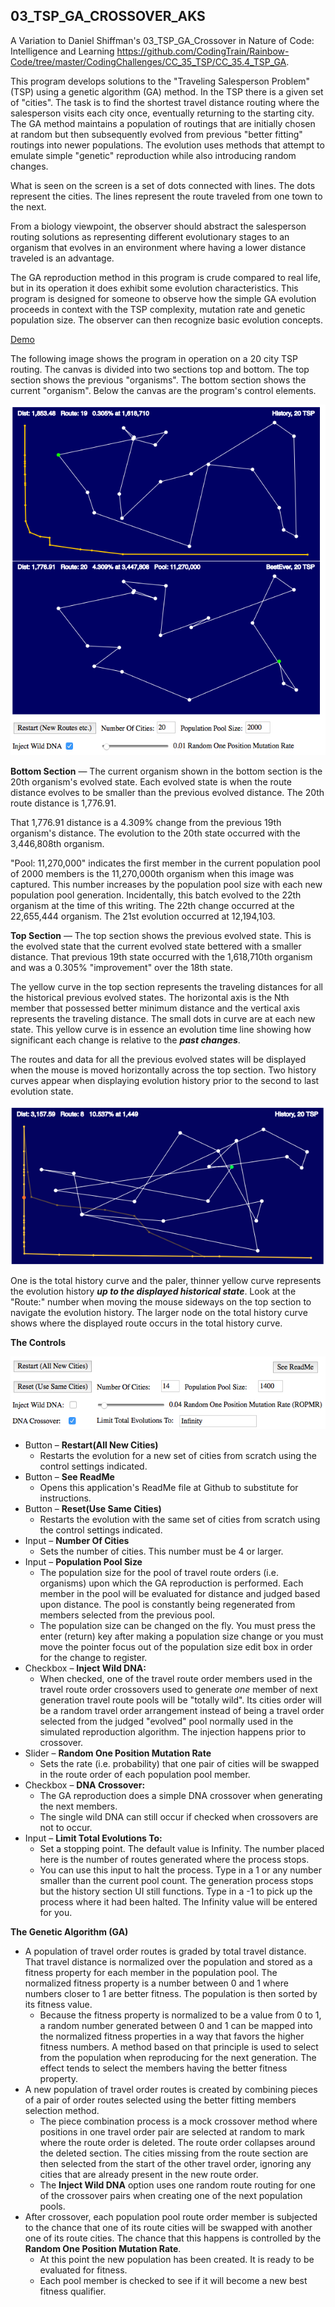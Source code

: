 ## 03_TSP_GA_CROSSOVER_AKS

A Variation to Daniel Shiffman's 03_TSP_GA_Crossover in
Nature of Code: Intelligence and Learning
https://github.com/CodingTrain/Rainbow-Code/tree/master/CodingChallenges/CC_35_TSP/CC_35.4_TSP_GA.

This program develops solutions to the "Traveling Salesperson Problem" (TSP) using a genetic algorithm (GA) method. In the TSP there is a given set of "cities". The task is to find the shortest travel distance routing where the salesperson visits each city once, eventually returning to the starting city. The GA method maintains a population of routings that are initially chosen at random but then subsequently evolved from previous "better fitting" routings into newer populations. The evolution uses methods that attempt to emulate simple "genetic" reproduction while also introducing random changes.

What is seen on the screen is a set of dots connected with lines. The dots represent the cities. The lines represent the route traveled from one town to the next.

From a biology viewpoint, the observer should abstract the salesperson routing solutions as representing different evolutionary stages to an organism that evolves in an environment where having a lower distance traveled is an advantage.

The GA reproduction method in this program is crude compared to real life, but in its operation it does exhibit some evolution characteristics. This program is designed for someone to observe how the simple GA evolution proceeds in context with the TSP complexity, mutation rate and genetic population size. The observer can then recognize basic evolution concepts.

[Demo](https://akseidel.github.io/03_TSP_GA_CROSSOVER_AKS/)

The following image shows the program in operation on a 20 city TSP routing. The canvas is divided into two sections top and bottom. The top section shows the previous "organisms". The bottom section shows the current "organism". Below the canvas are the program's control elements.

![ScreenShot](./images/ScreenShot01.png)

**Bottom Section** &mdash; The current organism shown in the bottom section is the 20th organism's evolved state. Each evolved state is when the route distance evolves to be smaller than the previous evolved distance. The 20th route distance is 1,776.91.

That 1,776.91 distance is a 4.309% change from the previous 19th organism's distance. The evolution to the 20th state occurred with the 3,446,808th organism.

"Pool: 11,270,000" indicates the first member in the current population pool of 2000 members is the 11,270,000th organism when this image was captured. This number increases by the population pool size with each new population pool generation. Incidentally, this batch evolved to the 22th organism at the time of this writing. The 22th change occurred at the 22,655,444 organism. The 21st evolution occurred at 12,194,103.

**Top Section** &mdash; The top section shows the previous evolved state. This is the evolved state that the current evolved state bettered with a smaller distance. That previous 19th state occurred with the 1,618,710th organism and was a 0.305% "improvement" over the 18th state.

The yellow curve in the top section represents the traveling distances for all the historical previous evolved states. The horizontal axis is the Nth member that possessed better minimum distance and the vertical axis represents the traveling distance. The small dots in curve are at each new state. This yellow curve is in essence an evolution time line showing how significant each change is relative to the **_past changes_**.

The routes and data for all the previous evolved states will be displayed when the mouse is moved horizontally across the top section. Two history curves appear when displaying evolution history prior to the second to last evolution state.

![ScreenShot](./images/ScreenShot02.png)

One is the total history curve and the paler, thinner yellow curve represents the evolution history **_up to the displayed historical state_**. Look at the "Route:" number when moving the mouse sideways on the top section to navigate the evolution history. The larger node on the total history curve shows where the displayed route occurs in the total history curve.

**The Controls**

![ScreenShot](./images/ScreenShot03.png)

* Button &ndash; **Restart(All New Cities)**
  - Restarts the evolution for a new set of cities from scratch using the control settings indicated.
* Button &ndash; **See ReadMe**
  - Opens this application's ReadMe file at Github to substitute for instructions.
* Button &ndash; **Reset(Use Same Cities)**
  - Restarts the evolution with the same set of cities from scratch using the control settings indicated.
* Input &ndash; **Number Of Cities**
  - Sets the number of cities. This number must be 4 or larger.
* Input &ndash; **Population Pool Size**
  - The population size for the pool of travel route orders (i.e. organisms) upon which the GA reproduction is performed. Each member in the pool will be evaluated for distance and judged based upon distance. The pool is constantly being regenerated from members selected from the previous pool.
  - The population size can be changed on the fly. You must press the enter (return) key after making a population size change or you must move the pointer focus out of the population size edit box in order for the change to register.
* Checkbox &ndash; **Inject Wild DNA:**
  - When checked, one of the travel route order members used in the travel route order crossovers used to generate _one_ member of next generation travel route pools will be "totally wild". Its cities order will be a random travel order arrangement instead of being a travel order selected from the judged "evolved" pool normally used in the simulated reproduction algorithm. The injection happens prior to crossover.
* Slider &ndash; **Random One Position Mutation Rate**
  - Sets the rate (i.e. probability) that one pair of cities will be swapped in the route order of each population pool member.
* Checkbox &ndash; **DNA Crossover:**
  - The GA reproduction does a simple DNA crossover when generating the next members.
  - The single wild DNA can still occur if checked when crossovers are not to occur.
* Input &ndash; **Limit Total Evolutions To:**
  - Set a stopping point. The default value is Infinity. The number placed here is the number of routes generated where the process stops.
  - You can use this input to halt the process. Type in a 1 or any number smaller than the current pool count. The generation process stops but the history section UI still functions. Type in a -1 to pick up the process where it had been halted. The Infinity value will be entered for you.

**The Genetic Algorithm (GA)**

* A population of travel order routes is graded by total travel distance. That travel distance is normalized over the population and stored as a fitness property for each member in the population pool. The normalized fitness property is a number between 0 and 1 where numbers closer to 1 are better fitness. The population is then sorted by its fitness value.
  * Because the fitness property is normalized to be a value from 0 to 1, a random number generated between 0 and 1 can be mapped into the normalized fitness properties in a way that favors the higher fitness numbers. A method based on that principle is used to select from the population when reproducing for the next generation. The effect tends to select the members having the better fitness property.
* A new population of travel order routes is created by combining pieces of a pair of order routes selected using the better fitting members selection method.
  * The piece combination process is a mock crossover method where positions in one travel order pair are selected at random to mark where the route order is deleted. The route order collapses around the deleted section. The cities missing from the route section are then selected from the start of the other travel order, ignoring any cities that are already present in the new route order.
  * The **Inject Wild DNA** option uses one random route routing for one of the crossover pairs when creating one of the next population pools.
* After crossover, each population pool route order member is subjected to the chance that one of its route cities will be swapped with another one of its route cities. The chance that this happens is controlled by the **Random One Position Mutation Rate**.
    * At this point the new population has been created. It is ready to be evaluated for fitness.
    * Each pool member is checked to see if it will become a new best fitness qualifier.
